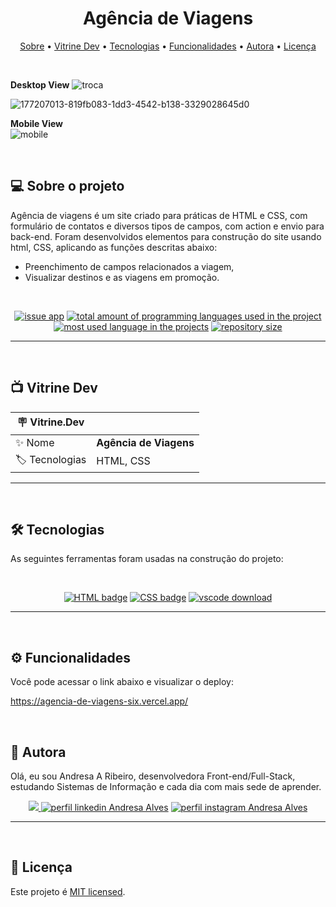 <h1 align="center"> 
	 Agência de Viagens
</h1>

<p align="center">
 <a href="#-sobre-o-projeto">Sobre</a> •
 <a href="#-vitrine-dev">Vitrine Dev</a> •
 <a href="#-tecnologias">Tecnologias</a> •
 <a href="#-funcionalidades">Funcionalidades</a> •
 <a href="#-autora">Autora</a> • 
 <a href="#-licença">Licença</a>
</p>

&nbsp;

**Desktop View**
![troca](https://user-images.githubusercontent.com/94997593/236062829-1e56aec8-fe80-4a43-8af7-95a7e1e67ccf.png)



![177207013-819fb083-1dd3-4542-b138-3329028645d0](https://user-images.githubusercontent.com/94997593/188252911-ed40392a-da73-4534-9364-0fc8c25b8446.png)

**Mobile View**
<br>
![mobile](https://user-images.githubusercontent.com/94997593/236063028-434c9420-fe19-4ac1-936b-5b2f650feb4b.png)


&nbsp;
<a id="-sobre-o-projeto"></a>

## 💻 Sobre o projeto

Agência de viagens é um site criado para práticas de HTML e CSS, com formulário de contatos e diversos tipos de campos, com action e envio para back-end. Foram desenvolvidos elementos para construção do site usando html, CSS, aplicando as funções descritas abaixo:

- Preenchimento de campos relacionados a viagem,
- Visualizar destinos e as viagens em promoção.

&nbsp;

<p align="center">
  <a href="https://github.com/Andresa-Alves-Ribeiro/agencia-de-viagens/issues"><img src="https://img.shields.io/github/issues/Andresa-Alves-Ribeiro/agencia-de-viagens" alt="issue app" /></a>
  <a href="https://github.com/Andresa-Alves-Ribeiro/agencia-de-viagens"><img src="https://img.shields.io/github/languages/count/Andresa-Alves-Ribeiro/agencia-de-viagens" alt="total amount of programming languages used in the project" /></a>
  <a href="https://github.com/Andresa-Alves-Ribeiro/agencia-de-viagens"><img src="https://img.shields.io/github/languages/top/Andresa-Alves-Ribeiro/agencia-de-viagens" alt="most used language in the projects" /></a>
  <a href="https://github.com/Andresa-Alves-Ribeiro/agencia-de-viagens"><img src="https://img.shields.io/github/repo-size/Andresa-Alves-Ribeiro/agencia-de-viagens" alt="repository size" /></a>
<p>

---

&nbsp;
<a id="-vitrine-dev"></a>

## 📺 Vitrine Dev

| :placard: Vitrine.Dev |                                                                                                                                                    |
| --------------------- | -------------------------------------------------------------------------------------------------------------------------------------------------- |
| :sparkles: Nome       | **Agência de Viagens**                                                  |
| :label: Tecnologias   | HTML, CSS |

---

&nbsp;
<a id="-tecnologias"></a>

## 🛠 Tecnologias

As seguintes ferramentas foram usadas na construção do projeto:

&nbsp;

<p align="center">
  <a href= "https://html.com/"><img alt="HTML badge" src="https://img.shields.io/static/v1?logoWidth=15&logoColor=FFC0CB&logo=HTML5&label=Style&message=HTML&color=FFC0CB"></a>
  <a href= "https://www.w3.org/Style/CSS/Overview.en.html/"><img alt="CSS badge" src="https://img.shields.io/static/v1?logoWidth=15&logoColor=ff7b72&logo=css3&label=Language&message=CSS&color=ff7b72"></a>
  <a href= "https://code.visualstudio.com/download"><img alt="vscode download" src="https://img.shields.io/static/v1?logoWidth=15&logoColor=007ACC&logo=Visual Studio Code&label=IDE&message=Visual Studio Code&color=007ACC"></a>
</p>

---------


&nbsp;
<a id="-funcionalidades"></a>

## ⚙️ Funcionalidades

Você pode acessar o link abaixo e visualizar o deploy:

https://agencia-de-viagens-six.vercel.app/

&nbsp;
<a id="-autora"></a>

## 🦸 Autora

Olá, eu sou Andresa A Ribeiro, desenvolvedora Front-end/Full-Stack, estudando Sistemas de Informação e cada dia com mais sede de aprender.

<p align="center">
  <a href="mailto:andresa_15ga@hotmail.com"><img src="https://img.shields.io/static/v1?logoWidth=15&logoColor=ff69b4&logo=gmail&label=Outlook&message=andresa_15ga@hotmail.com&color=ff69b4" target="_blank">
  <a href= "https://www.linkedin.com/in/andresa-alves-ribeiro/"><img alt="perfil linkedin Andresa Alves" src="https://img.shields.io/static/v1?logoWidth=15&logoColor=0A66C2&logo=LinkedIn&label=LinkedIn&message=andresa-alves-ribeiro&color=0A66C2"></a>
  <a href= "https://www.instagram.com/dresa.alves/"><img alt="perfil instagram Andresa Alves" src="https://img.shields.io/static/v1?logoWidth=15&logoColor=E4405F&logo=Instagram&label=Instagram&message=@dresa.alves&color=E4405F"></a>
</p>

---

&nbsp;
<a id="-licença"></a>

## 📝 Licença

Este projeto é [MIT licensed](./LICENSE).
